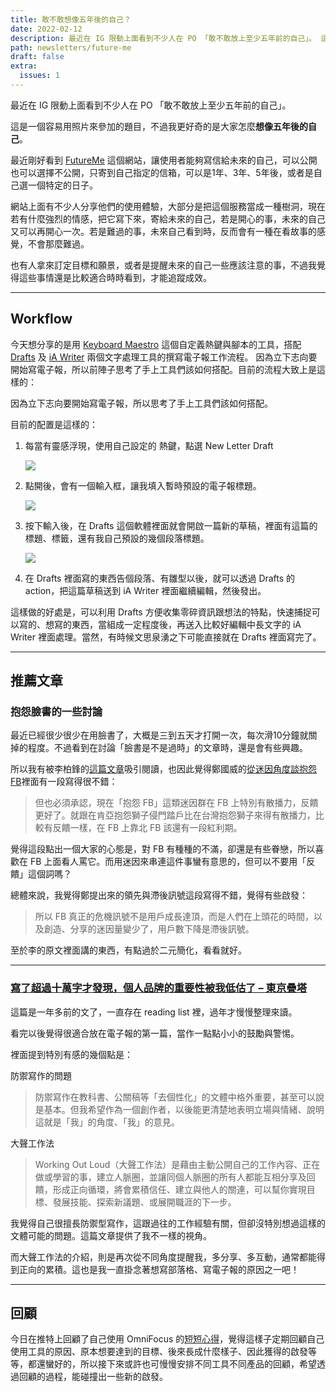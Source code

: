 ```yaml
---
title: 敢不敢想像五年後的自己？
date: 2022-02-12
description: 最近在 IG 限動上面看到不少人在 PO 「敢不敢放上至少五年前的自己」。 這是一個容易用照片來參加的題目，不過我更好奇的是大家怎麼想像五年後的自己。 
path: newsletters/future-me
draft: false
extra:
  issues: 1
---
```


最近在 IG 限動上面看到不少人在 PO 「敢不敢放上至少五年前的自己」。

這是一個容易用照片來參加的題目，不過我更好奇的是大家怎麼**想像五年後的自己**。

最近剛好看到 [FutureMe](https://www.futureme.org) 這個網站，讓使用者能夠寫信給未來的自己，可以公開也可以選擇不公開，只寄到自己指定的信箱，可以是1年、3年、5年後，或者是自己選一個特定的日子。

網站上面有不少人分享他們的使用體驗，大部分是把這個服務當成一種樹洞，現在若有什麼強烈的情感，把它寫下來，寄給未來的自己，若是開心的事，未來的自己又可以再開心一次。若是難過的事，未來自己看到時，反而會有一種在看故事的感覺，不會那麼難過。

也有人拿來訂定目標和願景，或者是提醒未來的自己一些應該注意的事，不過我覺得這些事情還是比較適合時時看到，才能追蹤成效。

<!-- more -->

---

## Workflow

今天想分享的是用 [Keyboard Maestro](https://www.keyboardmaestro.com/main/) 這個自定義熱鍵與腳本的工具，搭配 [Drafts](https://getdrafts.com) 及 [iA Writer](https://ia.net/writer) 兩個文字處理工具的撰寫電子報工作流程。
因為立下志向要開始寫電子報，所以前陣子思考了手上工具們該如何搭配。目前的流程大致上是這樣的：

因為立下志向要開始寫電子報，所以思考了手上工具們該如何搭配。

目前的配置是這樣的：

1. 每當有靈感浮現，使用自己設定的  熱鍵，點選 New Letter Draft

	![](https://pinchlime-screenshots.s3.ap-northeast-1.amazonaws.com/new-letter-draft_2fbmMC.webp)

2. 點開後，會有一個輸入框，讓我填入暫時預設的電子報標題。

	![](https://pinchlime-screenshots.s3.ap-northeast-1.amazonaws.com/new-letter-title_zfJy40.webp)


3. 按下輸入後，在 Drafts 這個軟體裡面就會開啟一篇新的草稿，裡面有這篇的標題、標籤，還有我自己預設的幾個段落標題。

	![](https://pinchlime-screenshots.s3.ap-northeast-1.amazonaws.com/new-letter-template_1TcPIf.webp)

4. 在 Drafts 裡面寫的東西告個段落、有雛型以後，就可以透過 Drafts 的 action，把這篇草稿送到 iA Writer 裡面繼續編輯，然後發出。

這樣做的好處是，可以利用 Drafts 方便收集零碎資訊跟想法的特點，快速捕捉可以寫的、想寫的東西，當組成一定程度後，再送入比較好編輯中長文字的 iA Writer 裡面處理。當然，有時候文思泉湧之下可能直接就在 Drafts 裡面寫完了。

---

## 推薦文章

### 抱怨臉書的一些討論

最近已經很少很少在用臉書了，大概是三到五天才打開一次，每次滑10分鐘就關掉的程度。不過看到在討論「臉書是不是過時」的文章時，還是會有些興趣。

所以我有被李柏鋒的[這篇文章](https://www.facebook.com/firefly88/posts/10159947875004375)吸引閱讀，也因此覺得鄭國威的[從迷因角度談抱怨FB](https://pansci.asia/post-review/%e5%be%9e%e8%bf%b7%e5%9b%a0%e8%a7%92%e5%ba%a6%e8%ab%87%e6%8a%b1%e6%80%a8fb)裡面有一段寫得很不錯：

> 但也必須承認，現在「抱怨 FB」這類迷因群在 FB 上特別有散播力，反饋更好了。就跟在肯亞抱怨獅子侵門踏戶比在台灣抱怨獅子來得有散播力，比較有反饋一樣，在 FB 上靠北 FB 該還有一段紅利期。

覺得這段點出一個大家的心態是，對 FB 有種種的不滿，卻還是有些眷戀，所以喜歡在 FB 上面看人罵它。而用迷因來串連這件事蠻有意思的，但可以不要用「反饋」這個詞嗎？

總體來說，我覺得鄭提出來的領先與滯後訊號這段寫得不錯，覺得有些啟發：

> 所以 FB 真正的危機訊號不是用戶成長達頂，而是人們在上頭花的時間，以及創造、分享的迷因量變少了，用戶數下降是滯後訊號。

至於李的原文裡面講的東西，有點過於二元簡化，看看就好。

---

### [寫了超過十萬字才發現，個人品牌的重要性被我低估了 – 東京疊塔](https://leafwind.tw/2020/12/24/underestimated-personal-brand/)

這篇是一年多前的文了，一直存在 reading list 裡，過年才慢慢整理來讀。

看完以後覺得很適合放在電子報的第一篇，當作一點點小小的鼓勵與警惕。

裡面提到特別有感的幾個點是：

防禦寫作的問題
> 防禦寫作在教科書、公關稿等「去個性化」的文體中格外重要，甚至可以說是基本。但我希望作為一個創作者，以後能更清楚地表明立場與情緒、說明這就是「我」的角度、「我」的意見。

大聲工作法
> Working Out Loud（大聲工作法）是藉由主動公開自己的工作內容、正在做或學習的事，建立人脈圈，並讓同個人脈圈的所有人都能互相分享及回饋，形成正向循環，將會累積信任、建立與他人的關連，可以幫你實現目標、發展技能、探索新議題、或展開職涯的下一步。

我覺得自己很擅長防禦型寫作，這跟過往的工作經驗有關，但卻沒特別想過這樣的文體可能的問題。這篇文章提供了我不一樣的視角。

而大聲工作法的介紹，則是再次從不同角度提醒我，多分享、多互動，通常都能得到正向的累積。這也是我一直掛念著想寫部落格、寫電子報的原因之一吧！

---

## 回顧

今日在推特上回顧了自己使用 OmniFocus 的[短短心得](https://twitter.com/WuPingJu/status/1492329556878921730)，覺得這樣子定期回顧自己使用工具的原因、原本想要達到的目標、後來長成什麼樣子、因此獲得的啟發等等，都還蠻好的，所以接下來或許也可慢慢安排不同工具不同產品的回顧，希望透過回顧的過程，能碰撞出一些新的啟發。